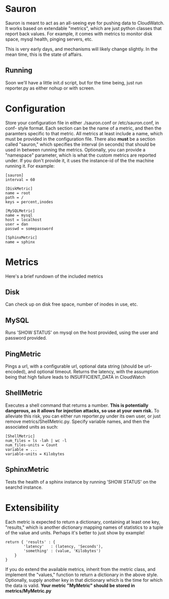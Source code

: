 Sauron
======

Sauron is meant to act as an all-seeing eye for pushing data to CloudWatch. It
works based on extendable "metrics", which are just python classes that report
back values. For example, it comes with metrics to monitor disk space, mysql
health, pinging servers, etc.

This is very early days, and mechanisms will likely change slightly. In the mean
time, this is the state of affairs.

Running
-------

Soon we'll have a little init.d script, but for the time being, just run reporter.py
as either nohup or with screen.

Configuration
=============

Store your configuration file in either ./sauron.conf or /etc/sauron.conf, in conf-
style format. Each section can be the name of a metric, and then the paramters
specific to that metric. All metrics at least include a name, which must be provided
in the configuration file. There also __must__ be a section called "sauron," which
specifies the interval (in seconds) that should be used in between running the metrics.
Optionally, you can provide a "namespace" parameter, which is what the custom metrics
are reported under. If you don't provide it, it uses the instance-id of the the machine
running it. For example:

	[sauron]
	interval = 60

	[DiskMetric]
	name = root
	path = /
	keys = percent,inodes

	[MySQLMetric]
	name = mysql
	host = localhost
	user = dan
	passwd = somepassword

	[SphinxMetric]
	name = sphinx

Metrics
=======

Here's a brief rundown of the included metrics

Disk
----

Can check up on disk free space, number of inodes in use, etc.

MySQL
-----

Runs 'SHOW STATUS' on mysql on the host provided, using the user and password provided.

PingMetric
----------

Pings a url, with a configurable url, optional data string (should be url-encoded), and
optional timeout. Returns the latency, with the assumption being that high failure leads
to INSUFFICIENT\_DATA in CloudWatch

ShellMetric
-----------

Executes a shell command that returns a number. __This is potentially dangerous, as it
allows for injection attacks, so use at your own risk.__ To alleviate this risk, you can
either run reporter.py under its own user, or just remove metrics/ShellMetric.py.
Specify variable names, and then the associated units as such:

	[ShellMetric]
	num_files = ls -lah | wc -l
	num_files-units = Count
	variable = ...
	variable-units = Kilobytes

SphinxMetric
------------

Tests the health of a sphinx instance by running 'SHOW STATUS' on the searchd instance.

Extensibility
=============

Each metric is expected to return a dictionary, containing at least one key,
"results," which is another dictionary mapping names of statistics to a tuple
of the value and units. Perhaps it's better to just show by example!

	return { 'results' : {
			'latency'   : (latency, 'Seconds'),
			'something' : (value, 'Kilobytes')
		}
	}

If you do extend the available metrics, inherit from the metric class, and implement
the "values," function to return a dictionary in the above style. Optionally, 
supply another key in that dictionary which is the time for which the data is
valid. __Your metric "MyMetric" should be stored in metrics/MyMetric.py__